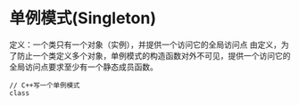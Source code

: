 # 单例模式(Singleton)
定义：一个类只有一个对象（实例），并提供一个访问它的全局访问点
由定义，为了防止一个类定义多个对象，单例模式的构造函数对外不可见，提供一个访问它的全局访问点要求至少有一个静态成员函数。
```
// C++写一个单例模式
class 
```
